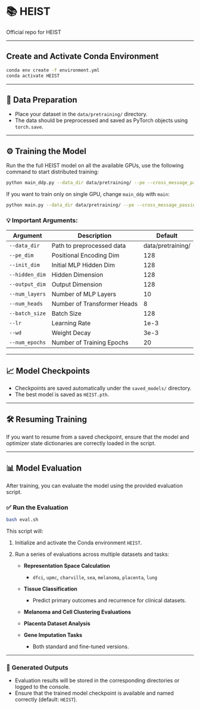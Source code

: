 
# 📚 **HEIST**

Official repo for HEIST

---


## Create and Activate Conda Environment

```bash
conda env create -f environment.yml
conda activate HEIST
```
---

## 📂 **Data Preparation**

* Place your dataset in the `data/pretraining/` directory.
* The data should be preprocessed and saved as PyTorch objects using `torch.save`.

---

## ⚙️ **Training the Model**

Run the the full HEIST model on all the available GPUs, use the following command to start distributed training:

```bash
python main_ddp.py --data_dir data/pretraining/ --pe --cross_message_passing
```

If you want to train only on single GPU, change `main_ddp` with `main`:

```bash
python main.py --data_dir data/pretraining/ --pe --cross_message_passing
```


### 💡 **Important Arguments:**

| Argument       | Description                 | Default           |
| -------------- | --------------------------- | ----------------- |
| `--data_dir`   | Path to preprocessed data   | data/pretraining/ |
| `--pe_dim`     | Positional Encoding Dim     | 128               |
| `--init_dim`   | Initial MLP Hidden Dim      | 128               |
| `--hidden_dim` | Hidden Dimension            | 128               |
| `--output_dim` | Output Dimension            | 128               |
| `--num_layers` | Number of MLP Layers        | 10                |
| `--num_heads`  | Number of Transformer Heads | 8                 |
| `--batch_size` | Batch Size                  | 128                |
| `--lr`         | Learning Rate               | 1e-3              |
| `--wd`         | Weight Decay                | 3e-3              |
| `--num_epochs` | Number of Training Epochs   | 20                |

---

## 📈 **Model Checkpoints**

* Checkpoints are saved automatically under the `saved_models/` directory.
* The best model is saved as `HEIST.pth`.

---

## 🛠 **Resuming Training**

If you want to resume from a saved checkpoint, ensure that the model and optimizer state dictionaries are correctly loaded in the script.

---


## 📊 **Model Evaluation**

After training, you can evaluate the model using the provided evaluation script.

### ✅ **Run the Evaluation**

```bash
bash eval.sh
```

This script will:

1. Initialize and activate the Conda environment `HEIST`.
2. Run a series of evaluations across multiple datasets and tasks:

   * **Representation Space Calculation**

     * `dfci`, `upmc`, `charville`, `sea`, `melanoma`, `placenta`, `lung`
   * **Tissue Classification**

     * Predict primary outcomes and recurrence for clinical datasets.
   * **Melanoma and Cell Clustering Evaluations**
   * **Placenta Dataset Analysis**
   * **Gene Imputation Tasks**

     * Both standard and fine-tuned versions.

---

### 📁 **Generated Outputs**

* Evaluation results will be stored in the corresponding directories or logged to the console.
* Ensure that the trained model checkpoint is available and named correctly (default: `HEIST`).
